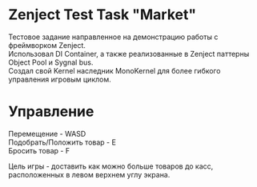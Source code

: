 # Zenject Test Task "Market"
Тестовое задание направленное на демонстрацию работы с фреймворком Zenject.  
Использовал DI Container, а также реализованные в Zenject паттерны Object Pool и Sygnal bus.  
Создал свой Kernel наследник MonoKernel для более гибкого управления игровым циклом.

# Управление
Перемещение - WASD  
Подобрать/Положить товар - E  
Бросить товар - F  

Цель игры - доставить как можно больше товаров до касс, расположенных в левом верхнем углу экрана.
